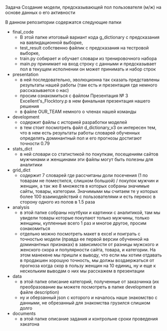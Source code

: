 Задача
Создание модели, предсказывающей пол пользователя (м/ж) на основе данных о его активности

В данном репозитории содержатся следующие папки
  *  final_code
     - В этой папке итоговый вариант кода g_dictionary c предсказания на вавлидационной выборке,
     - test_result собственно файлик c предсказания на тестровой выборке,
     - train.py собирает и обучает словари из тренировочного набора
     - main.py принимает на вход строку с данными и предсказывает пол в текущем исполнении он может принимать и набор строк
  *  presentation
     - в ней последовательно, эволюционна так сказать представлены результаты нашей работы (там есть и презентация где немного рассказывается о нас)
     - просим ознакомиться с файлом Презентация № 3 Excellent's_Flocktory.p в нем финальная презентация нашего решения
     - в файле OUR_TEAM немного о членах нашей команды
  *  development
     - содержит файлы с историей разработки моделей
     - в тем стоит посмотреть файл d_dictionary_v3 он интересен тем, что в нем есть результаты работы словарей обученных определять доминантный пол и его прогнозы достигают точности 0.79
  *  stats_dict
     - в ней словари со статистикой по покупкам, посещениям сайтов мужчинами и женщинами эти файлы могут быть полезны для аналитики
  *  grid_dict
     - содержит 7 словарей где рассчитаны доли посечения (1 по товарам не поместился, слишком большой) / покупок мужчин и женщин, а так же 8 множеств в которых собраны значимые сайты, товары, категории. Значимыми мы считаем те у которых более 100 взаимодействий с пользователями и есть перекос в сторону одного из полов в 1.5 раза
  *  analysis
     - в этой папке собраны ноутбуки и картинки с аналитикой, там мы увидели товары которые покупают только мужчины, только женщины, купленные всего 1 раз и многое другое, просим ознакомиться
     - отдельно можно посмотреть макет в excel и поиграть с точностью модели (правда ее первой версии обученной на доминантных признаках) в зависимости от разницы мужского и женского скора и популярности сайта, товара, и категории. На этом манекене мы пришли к выводу, что если мы хотим отдавать в продакшен хорошую точность, мы должы воздаержаться от прогноза когда скор в пользу женщин на 10 единиц, ну и еще к нескольким выводам о них мы расскажем в презентации
  *  data
     - в этой папке описание категорий, полученные от заказчинка (их преобразование вы можете посмотреть в папке development в файле description)
     - ну и оберзанный json с которого и началось наше знакомство с данными, не обрезанный для знакомства грузился слишком долго
  *  documents
     - в этой папке описание задания и контрольне сроки проведения хакатона 



